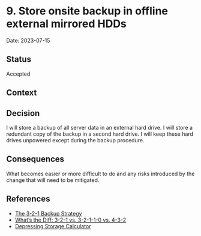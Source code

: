# 9. Store onsite backup in offline external mirrored HDDs

Date: 2023-07-15

## Status

Accepted

## Context

## Decision

I will store a backup of all server data in an external hard drive.
I will store a redundant copy of the backup in a second hard drive.
I will keep these hard drives unpowered except during the backup procedure.

## Consequences

What becomes easier or more difficult to do and any risks introduced by the change that will need to be mitigated.

## References

- [The 3-2-1 Backup Strategy](https://www.backblaze.com/blog/the-3-2-1-backup-strategy/)
- [What’s the Diff: 3-2-1 vs. 3-2-1-1-0 vs. 4-3-2](https://www.backblaze.com/blog/whats-the-diff-3-2-1-vs-3-2-1-1-0-vs-4-3-2/)
- [Depressing Storage Calculator](https://jrs-s.net/2016/11/08/depressing-storage-calculator/)
